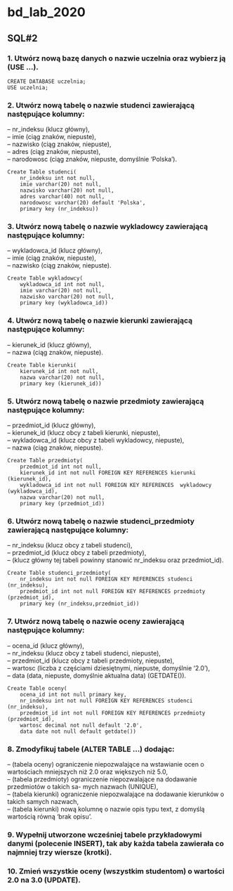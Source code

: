 # bd_lab_2020
## SQL#2
### 1. Utwórz nową bazę danych o nazwie uczelnia oraz wybierz ją (USE ...).

```
CREATE DATABASE uczelnia;
USE uczelnia;
```

### 2. Utwórz nową tabelę o nazwie studenci zawierającą następujące kolumny:
– nr_indeksu (klucz główny),           
– imie (ciąg znaków, niepuste),            
– nazwisko (ciąg znaków, niepuste),           
– adres (ciąg znaków, niepuste),            
– narodowosc (ciąg znaków, niepuste, domyślnie ‘Polska’).

```
Create Table studenci(
	nr_indeksu int not null,
	imie varchar(20) not null,
	nazwisko varchar(20) not null,
	adres varchar(40) not null,
	narodowosc varchar(20) default 'Polska',
	primary key (nr_indeksu))
```

### 3. Utwórz nową tabelę o nazwie wykladowcy zawierającą następujące kolumny:
– wykladowca_id (klucz główny),    
– imie (ciąg znaków, niepuste),    
– nazwisko (ciąg znaków, niepuste).

```
Create Table wykladowcy(
	wykladowca_id int not null,
	imie varchar(20) not null,
	nazwisko varchar(20) not null,
	primary key (wykladowca_id))
```

### 4. Utwórz nową tabelę o nazwie kierunki zawierającą następujące kolumny:
– kierunek_id (klucz główny),     
– nazwa (ciąg znaków, niepuste).

```
Create Table kierunki(
	kierunek_id int not null,
	nazwa varchar(20) not null,
	primary key (kierunek_id))
```

### 5. Utwórz nową tabelę o nazwie przedmioty zawierającą następujące kolumny:
– przedmiot_id (klucz główny),     
– kierunek_id (klucz obcy z tabeli kierunki, niepuste),    
– wykladowca_id (klucz obcy z tabeli wykladowcy, niepuste),    
– nazwa (ciąg znaków, niepuste).

```
Create Table przedmioty(
	przedmiot_id int not null,
	kierunek_id int not null FOREIGN KEY REFERENCES kierunki (kierunek_id), 
	wykladowca_id int not null FOREIGN KEY REFERENCES  wykladowcy (wykladowca_id),
	nazwa varchar(20) not null,
	primary key (przedmiot_id))
```

### 6. Utwórz nową tabelę o nazwie studenci_przedmioty zawierającą następujące kolumny:

– nr_indeksu (klucz obcy z tabeli studenci),   
– przedmiot_id (klucz obcy z tabeli przedmioty),   
– (klucz główny tej tabeli powinny stanowić nr_indeksu oraz przedmiot_id). 

```
Create Table studenci_przedmioty(
	nr_indeksu int not null FOREIGN KEY REFERENCES studenci (nr_indeksu),
	przedmiot_id int not null FOREIGN KEY REFERENCES przedmioty (przedmiot_id), 
	primary key (nr_indeksu,przedmiot_id))
```

### 7. Utwórz nową tabelę o nazwie oceny zawierającą następujące kolumny:
– ocena_id (klucz główny),   
– nr_indeksu (klucz obcy z tabeli studenci, niepuste),   
– przedmiot_id (klucz obcy z tabeli przedmioty, niepuste),   
– wartosc (liczba z częściami dziesiętnymi, niepuste, domyślnie ‘2.0’),   
– data (data, niepuste, domyślnie aktualna data) (GETDATE()).

```
Create Table oceny(
	ocena_id int not null primary key,
	nr_indeksu int not null FOREIGN KEY REFERENCES studenci (nr_indeksu),
	przedmiot_id int not null FOREIGN KEY REFERENCES przedmioty (przedmiot_id), 
	wartosc decimal not null default '2.0',
	data date not null default getdate())
```

### 8. Zmodyfikuj tabele (ALTER TABLE ...) dodając:
– (tabela oceny) ograniczenie niepozwalające na wstawianie ocen o wartościach mniejszych
niż 2.0 oraz większych niż 5.0,   
– (tabela przedmioty) ograniczenie niepozwalające na dodawanie przedmiotów o takich sa-
mych nazwach (UNIQUE),     
– (tabela kierunki) ograniczenie niepozwalające na dodawanie kierunków o takich samych
nazwach,   
– (tabela kierunki) nową kolumnę o nazwie opis typu text, z domyślą wartością równą
‘brak opisu’. 

### 9. Wypełnij utworzone wcześniej tabele przykładowymi danymi (polecenie INSERT), tak aby każda tabela zawierała co najmniej trzy wiersze (krotki).

### 10. Zmień wszystkie oceny (wszystkim studentom) o wartości 2.0 na 3.0 (UPDATE).
